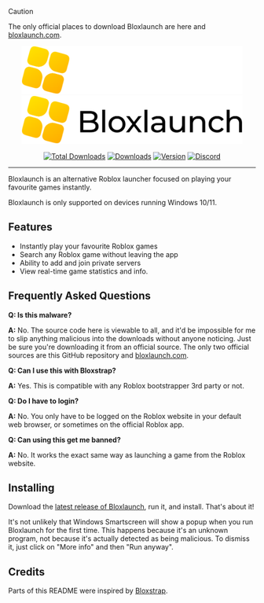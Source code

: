 > [!CAUTION]
> The only official places to download Bloxlaunch are here and [bloxlaunch.com](https://bloxlaunch.com).

<p align="center">
    <img src="https://github.com/bloxlaunch/app/raw/main/images/bloxlaunch-dark.png#gh-dark-mode-only" width="450">
    <img src="https://github.com/bloxlaunch/app/raw/main/images/bloxlaunch-light.png#gh-light-mode-only" width="450">
</p>

<div align="center">

[![Total Downloads](https://img.shields.io/github/downloads/bloxlaunch/app/total?color=981bfe)](https://github.com/bloxlaunch/app/releases)
[![Downloads][shield-repo-releases]][repo-releases]
[![Version][shield-repo-latest]][repo-latest]
[![Discord][shield-discord-server]][discord-invite]

</div>

----

Bloxlaunch is an alternative Roblox launcher focused on playing your favourite games instantly.

Bloxlaunch is only supported on devices running Windows 10/11.

## Features

- Instantly play your favourite Roblox games
- Search any Roblox game without leaving the app
- Ability to add and join private servers
- View real-time game statistics and info.
## Frequently Asked Questions

**Q: Is this malware?**

**A:** No. The source code here is viewable to all, and it'd be impossible for me to slip anything malicious into the downloads without anyone noticing. Just be sure you're downloading it from an official source. The only two official sources are this GitHub repository and [bloxlaunch.com](https://bloxlaunch.com).

**Q: Can I use this with Bloxstrap?**

**A:** Yes. This is compatible with any Roblox bootstrapper 3rd party or not.

**Q: Do I have to login?**

**A:** No. You only have to be logged on the Roblox website in your default web browser, or sometimes on the official Roblox app.

**Q: Can using this get me banned?**

**A:** No. It works the exact same way as launching a game from the Roblox website.

## Installing
Download the [latest release of Bloxlaunch](https://github.com/bloxlaunch/app/releases/latest), run it, and install. That's about it!

It's not unlikely that Windows Smartscreen will show a popup when you run Bloxlaunch for the first time. This happens because it's an unknown program, not because it's actually detected as being malicious. To dismiss it, just click on "More info" and then "Run anyway".

## Credits

Parts of this README were inspired by [Bloxstrap](https://github.com/bloxstraplabs/bloxstrap).

[shield-repo-workflow]: https://img.shields.io/github/actions/workflow/status/bloxlaunch/app/windows-release.yml?branch=main&label=builds
[shield-repo-releases]: https://img.shields.io/github/downloads/bloxlaunch/app/latest/total?color=981bfe
[shield-repo-latest]:   https://img.shields.io/github/v/release/bloxlaunch/app?color=7a39fb

[shield-discord-server]: https://img.shields.io/discord/1356493457975410739?logo=discord&logoColor=white&label=discord&color=4d3dff

[repo-actions]:  https://github.com/bloxlaunch/app/actions
[repo-releases]: https://github.com/bloxlaunch/app/releases
[repo-latest]:   https://github.com/bloxlaunch/app/releases/latest

[discord-invite]:  https://discord.gg/UXPXeJWawn
